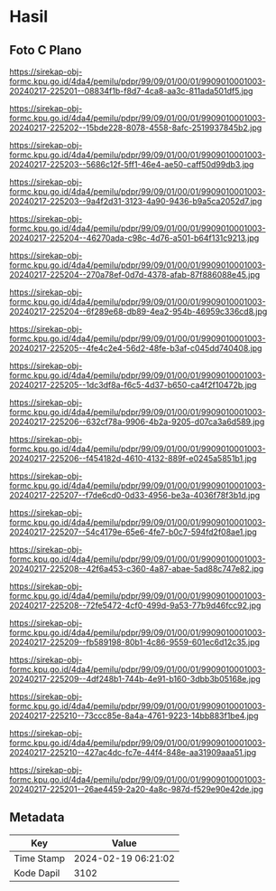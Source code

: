 # Hasil

## Foto C Plano

https://sirekap-obj-formc.kpu.go.id/4da4/pemilu/pdpr/99/09/01/00/01/9909010001003-20240217-225201--08834f1b-f8d7-4ca8-aa3c-811ada501df5.jpg

https://sirekap-obj-formc.kpu.go.id/4da4/pemilu/pdpr/99/09/01/00/01/9909010001003-20240217-225202--15bde228-8078-4558-8afc-2519937845b2.jpg

https://sirekap-obj-formc.kpu.go.id/4da4/pemilu/pdpr/99/09/01/00/01/9909010001003-20240217-225203--5686c12f-5ff1-46e4-ae50-caff50d99db3.jpg

https://sirekap-obj-formc.kpu.go.id/4da4/pemilu/pdpr/99/09/01/00/01/9909010001003-20240217-225203--9a4f2d31-3123-4a90-9436-b9a5ca2052d7.jpg

https://sirekap-obj-formc.kpu.go.id/4da4/pemilu/pdpr/99/09/01/00/01/9909010001003-20240217-225204--46270ada-c98c-4d76-a501-b64f131c9213.jpg

https://sirekap-obj-formc.kpu.go.id/4da4/pemilu/pdpr/99/09/01/00/01/9909010001003-20240217-225204--270a78ef-0d7d-4378-afab-87f886088e45.jpg

https://sirekap-obj-formc.kpu.go.id/4da4/pemilu/pdpr/99/09/01/00/01/9909010001003-20240217-225204--6f289e68-db89-4ea2-954b-46959c336cd8.jpg

https://sirekap-obj-formc.kpu.go.id/4da4/pemilu/pdpr/99/09/01/00/01/9909010001003-20240217-225205--4fe4c2e4-56d2-48fe-b3af-c045dd740408.jpg

https://sirekap-obj-formc.kpu.go.id/4da4/pemilu/pdpr/99/09/01/00/01/9909010001003-20240217-225205--1dc3df8a-f6c5-4d37-b650-ca4f2f10472b.jpg

https://sirekap-obj-formc.kpu.go.id/4da4/pemilu/pdpr/99/09/01/00/01/9909010001003-20240217-225206--632cf78a-9906-4b2a-9205-d07ca3a6d589.jpg

https://sirekap-obj-formc.kpu.go.id/4da4/pemilu/pdpr/99/09/01/00/01/9909010001003-20240217-225206--f454182d-4610-4132-889f-e0245a5851b1.jpg

https://sirekap-obj-formc.kpu.go.id/4da4/pemilu/pdpr/99/09/01/00/01/9909010001003-20240217-225207--f7de6cd0-0d33-4956-be3a-4036f78f3b1d.jpg

https://sirekap-obj-formc.kpu.go.id/4da4/pemilu/pdpr/99/09/01/00/01/9909010001003-20240217-225207--54c4179e-65e6-4fe7-b0c7-594fd2f08ae1.jpg

https://sirekap-obj-formc.kpu.go.id/4da4/pemilu/pdpr/99/09/01/00/01/9909010001003-20240217-225208--42f6a453-c360-4a87-abae-5ad88c747e82.jpg

https://sirekap-obj-formc.kpu.go.id/4da4/pemilu/pdpr/99/09/01/00/01/9909010001003-20240217-225208--72fe5472-4cf0-499d-9a53-77b9d46fcc92.jpg

https://sirekap-obj-formc.kpu.go.id/4da4/pemilu/pdpr/99/09/01/00/01/9909010001003-20240217-225209--fb589198-80b1-4c86-9559-601ec6d12c35.jpg

https://sirekap-obj-formc.kpu.go.id/4da4/pemilu/pdpr/99/09/01/00/01/9909010001003-20240217-225209--4df248b1-744b-4e91-b160-3dbb3b05168e.jpg

https://sirekap-obj-formc.kpu.go.id/4da4/pemilu/pdpr/99/09/01/00/01/9909010001003-20240217-225210--73ccc85e-8a4a-4761-9223-14bb883f1be4.jpg

https://sirekap-obj-formc.kpu.go.id/4da4/pemilu/pdpr/99/09/01/00/01/9909010001003-20240217-225210--427ac4dc-fc7e-44f4-848e-aa31909aaa51.jpg

https://sirekap-obj-formc.kpu.go.id/4da4/pemilu/pdpr/99/09/01/00/01/9909010001003-20240217-225201--26ae4459-2a20-4a8c-987d-f529e90e42de.jpg


## Metadata

| Key        | Value               |
| ---------- | ------------------- |
| Time Stamp | 2024-02-19 06:21:02 |
| Kode Dapil | 3102                |



